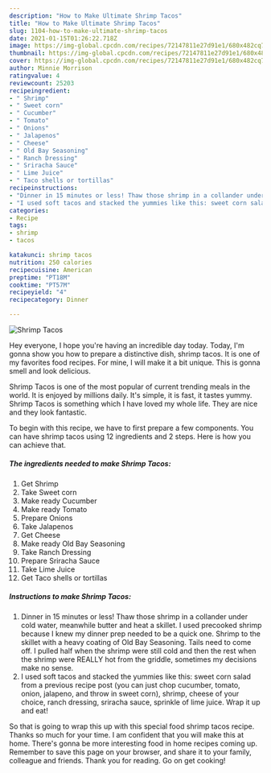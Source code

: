 ```yaml
---
description: "How to Make Ultimate Shrimp Tacos"
title: "How to Make Ultimate Shrimp Tacos"
slug: 1104-how-to-make-ultimate-shrimp-tacos
date: 2021-01-15T01:26:22.718Z
image: https://img-global.cpcdn.com/recipes/72147811e27d91e1/680x482cq70/shrimp-tacos-recipe-main-photo.jpg
thumbnail: https://img-global.cpcdn.com/recipes/72147811e27d91e1/680x482cq70/shrimp-tacos-recipe-main-photo.jpg
cover: https://img-global.cpcdn.com/recipes/72147811e27d91e1/680x482cq70/shrimp-tacos-recipe-main-photo.jpg
author: Minnie Morrison
ratingvalue: 4
reviewcount: 25203
recipeingredient:
- " Shrimp"
- " Sweet corn"
- " Cucumber"
- " Tomato"
- " Onions"
- " Jalapenos"
- " Cheese"
- " Old Bay Seasoning"
- " Ranch Dressing"
- " Sriracha Sauce"
- " Lime Juice"
- " Taco shells or tortillas"
recipeinstructions:
- "Dinner in 15 minutes or less! Thaw those shrimp in a collander under cold water, meanwhile butter and heat a skillet. I used precooked shrimp because I knew my dinner prep needed to be a quick one. Shrimp to the skillet with a heavy coating of Old Bay Seasoning. Tails need to come off. I pulled half when the shrimp were still cold and then the rest when the shrimp were REALLY hot from the griddle, sometimes my decisions make no sense."
- "I used soft tacos and stacked the yummies like this: sweet corn salad from a previous recipe post (you can just chop cucumber, tomato, onion, jalapeno, and throw in sweet corn), shrimp, cheese of your choice, ranch dressing, sriracha sauce, sprinkle of lime juice. Wrap it up and eat!"
categories:
- Recipe
tags:
- shrimp
- tacos

katakunci: shrimp tacos 
nutrition: 250 calories
recipecuisine: American
preptime: "PT18M"
cooktime: "PT57M"
recipeyield: "4"
recipecategory: Dinner

---
```



![Shrimp Tacos](https://img-global.cpcdn.com/recipes/72147811e27d91e1/680x482cq70/shrimp-tacos-recipe-main-photo.jpg)

Hey everyone, I hope you're having an incredible day today. Today, I'm gonna show you how to prepare a distinctive dish, shrimp tacos. It is one of my favorites food recipes. For mine, I will make it a bit unique. This is gonna smell and look delicious.



Shrimp Tacos is one of the most popular of current trending meals in the world. It is enjoyed by millions daily. It's simple, it is fast, it tastes yummy. Shrimp Tacos is something which I have loved my whole life. They are nice and they look fantastic.


To begin with this recipe, we have to first prepare a few components. You can have shrimp tacos using 12 ingredients and 2 steps. Here is how you can achieve that.

<!--inarticleads1-->

##### The ingredients needed to make Shrimp Tacos:

1. Get  Shrimp
1. Take  Sweet corn
1. Make ready  Cucumber
1. Make ready  Tomato
1. Prepare  Onions
1. Take  Jalapenos
1. Get  Cheese
1. Make ready  Old Bay Seasoning
1. Take  Ranch Dressing
1. Prepare  Sriracha Sauce
1. Take  Lime Juice
1. Get  Taco shells or tortillas




<!--inarticleads2-->

##### Instructions to make Shrimp Tacos:

1. Dinner in 15 minutes or less! Thaw those shrimp in a collander under cold water, meanwhile butter and heat a skillet. I used precooked shrimp because I knew my dinner prep needed to be a quick one. Shrimp to the skillet with a heavy coating of Old Bay Seasoning. Tails need to come off. I pulled half when the shrimp were still cold and then the rest when the shrimp were REALLY hot from the griddle, sometimes my decisions make no sense.
1. I used soft tacos and stacked the yummies like this: sweet corn salad from a previous recipe post (you can just chop cucumber, tomato, onion, jalapeno, and throw in sweet corn), shrimp, cheese of your choice, ranch dressing, sriracha sauce, sprinkle of lime juice. Wrap it up and eat!




So that is going to wrap this up with this special food shrimp tacos recipe. Thanks so much for your time. I am confident that you will make this at home. There's gonna be more interesting food in home recipes coming up. Remember to save this page on your browser, and share it to your family, colleague and friends. Thank you for reading. Go on get cooking!
